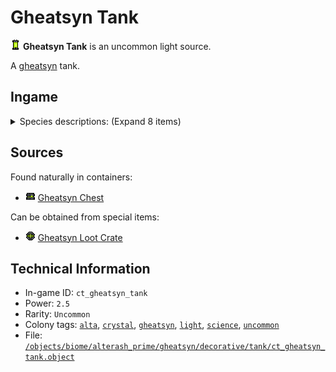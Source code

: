 # Gheatsyn Tank

<img src="https://raw.githubusercontent.com/Ceterai/Enternia/main/objects/biome/alterash_prime/gheatsyn/decorative/tank/icon.png" alt="Gheatsyn Tank icon" loading="lazy" height="16px" width="auto" /> **Gheatsyn Tank** is an uncommon light source.

A [gheatsyn](https://ceterai.github.io/MyEnternia/Wiki/Tags/Gheatsyn) tank.

## Ingame

<details markdown="1"><summary>Species descriptions: (Expand 8 items)</summary>

- Alta: Gheatsyn crystals can liquify or crystallize when charged depending on the charge polarity. The one in this tank does the former.
- Apex: A capsule filled with gheatsyn.
- Avian: This tank can provide soft green light.
- Floran: Floran plug in thingsss. A green light glowsss.
- Glitch: Relaxed. A tank with green crystal.
- Human: A some kind of capsule with something in it.
- Hylotl: If I plug this in then the gentle green light will spread in the room.
- Novakid: Wow, this crystal melts if I switch on this tank. Nice!

</details>

## Sources

Found naturally in containers:

- <img src="https://raw.githubusercontent.com/Ceterai/Enternia/main/objects/biome/alterash_prime/gheatsyn/decorative/chest/icon.png" alt="Gheatsyn Chest icon" loading="lazy" height="16px" width="auto" /> [Gheatsyn Chest](https://ceterai.github.io/MyEnternia/Wiki/GheatsynChest)

Can be obtained from special items:

- <img src="https://raw.githubusercontent.com/Ceterai/Enternia/main/items/active/alta/loot/biome/ct_gheatsyn_loot.png" alt="Gheatsyn Loot Crate icon" loading="lazy" height="16px" width="auto" /> [Gheatsyn Loot Crate](https://ceterai.github.io/MyEnternia/Wiki/GheatsynLootCrate)

## Technical Information

- In-game ID: `ct_gheatsyn_tank`
- Power: `2.5`
- Rarity: `Uncommon`
- Colony tags: [`alta`](https://ceterai.github.io/MyEnternia/Wiki/Tags/Alta), [`crystal`](https://ceterai.github.io/MyEnternia/Wiki/Tags/Crystal), [`gheatsyn`](https://ceterai.github.io/MyEnternia/Wiki/Tags/Gheatsyn), [`light`](https://ceterai.github.io/MyEnternia/Wiki/Tags/Light), [`science`](https://ceterai.github.io/MyEnternia/Wiki/Tags/Science), [`uncommon`](https://ceterai.github.io/MyEnternia/Wiki/Tags/Uncommon)
- File: [`/objects/biome/alterash_prime/gheatsyn/decorative/tank/ct_gheatsyn_tank.object`](https://github.com/Ceterai/Enternia/blob/main/objects/biome/alterash_prime/gheatsyn/decorative/tank/ct_gheatsyn_tank.object)
